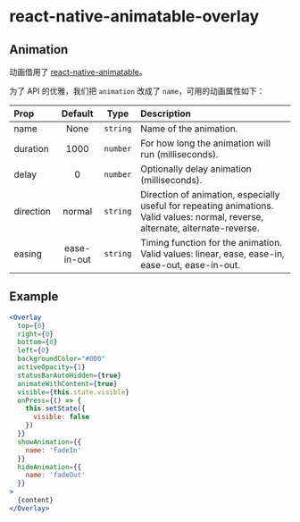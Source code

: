 # react-native-animatable-overlay

## Animation

动画借用了 [react-native-animatable](https://github.com/oblador/react-native-animatable#properties)。

为了 API 的优雅，我们把 `animation` 改成了 `name`，可用的动画属性如下：

| Prop       | Default     | Type     | Description                                         |
| :--------- |:-----------:| :-------:| :---------------------------------------------------|
| name       | None        | `string` | Name of the animation.                              |
| duration   | 1000        | `number` | For how long the animation will run (milliseconds). |
| delay      | 0           | `number` | Optionally delay animation (milliseconds).          |
| direction  | normal      | `string` | Direction of animation, especially useful for repeating animations. Valid values: normal, reverse, alternate, alternate-reverse.         |
| easing     | ease-in-out | `string` | Timing function for the animation. Valid values: linear, ease, ease-in, ease-out, ease-in-out.          |

## Example

```jsx
<Overlay
  top={0}
  right={0}
  bottom={0}
  left={0}
  backgroundColor="#000"
  activeOpacity={1}
  statusBarAutoHidden={true}
  animateWithContent={true}
  visible={this.state.visible}
  onPress={() => {
    this.setState({
      visible: false
    })
  }}
  showAnimation={{
    name: 'fadeIn'
  }}
  hideAnimation={{
    name: 'fadeOut'
  }}
>
  {content}
</Overlay>
```
